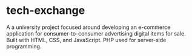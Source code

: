 # tech-exchange
A a university project focused around developing an e-commerce application for consumer-to-consumer advertising digital items for sale. Built with HTML, CSS, and JavaScript. PHP used for server-side programming.

